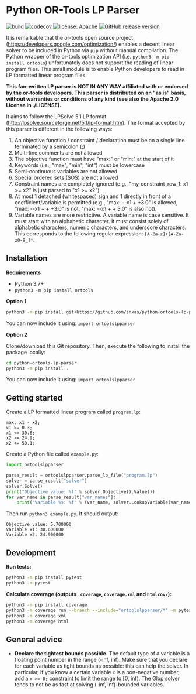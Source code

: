 # Python OR-Tools LP Parser

[![build](https://github.com/snkas/python-ortools-lp-parser/workflows/build/badge.svg)](https://github.com/snkas/python-ortools-lp-parser/actions?query=workflow%3Abuild+branch%3Amaster)
[![codecov](https://codecov.io/gh/snkas/python-ortools-lp-parser/branch/master/graph/badge.svg)](https://codecov.io/gh/snkas/python-ortools-lp-parser) 
[![license: Apache](https://img.shields.io/badge/license-Apache%202.0-blue)](https://github.com/snkas/python-ortools-lp-parser/blob/master/LICENSE)
[![GitHub release version](https://img.shields.io/github/v/release/snkas/python-ortools-lp-parser)](https://github.com/snkas/python-ortools-lp-parser/releases)

It is remarkable that the or-tools open source project (https://developers.google.com/optimization/) 
enables a decent linear solver to be included in Python via `pip` without manual compilation. 
The Python wrapper of the or-tools optimization API (i.e. `python3 -m pip install ortools`) unfortunately 
does not support the reading of linear program files. This small module is to enable Python 
developers to read in LP formatted linear program files.

**This fan-written LP parser is NOT IN ANY WAY affiliated with or endorsed by the or-tools developers.
This parser is distributed on an "as is" basis, without warranties or conditions of any kind
(see also the Apache 2.0 License in ./LICENSE).**

It aims to follow the LPSolve 5.1 LP format (http://lpsolve.sourceforge.net/5.1/lp-format.htm).
The format accepted by this parser is different in the following ways:

1. An objective function / constraint / declaration must be on a single line terminated by a semicolon (;)
2. Multi-line comments are not allowed
3. The objective function must have "max:" or "min:" at the start of it
4. Keywords (i.e., "max", "min", "int") must be lowercase
5. Semi-continuous variables are not allowed
6. Special ordered sets (SOS) are not allowed
7. Constraint names are completely ignored (e.g., "my_constraint_row_1: x1 >= x2" is just parsed to "x1 >= x2")
8. At most 1 detached (whitespaced) sign and 1 directly in front of a coefficient/variable is permitted (e.g., "max: --x1 + +3.0" is allowed, "max: --x1 + + +3.0" is not, "max: --x1 + + 3.0" is also not).
9. Variable names are more restrictive. A variable name is case sensitive. It must start with an alphabetic character. It must consist solely of alphabetic characters, numeric characters, and underscore characters. This corresponds to the following regular expression: `[A-Za-z]+[A-Za-z0-9_]*`.

## Installation

**Requirements**
* Python 3.7+
* `python3 -m pip install ortools`

**Option 1**

```bash
python3 -m pip install git+https://github.com/snkas/python-ortools-lp-parser@v1.5.1
```

You can now include it using: `import ortoolslpparser`

**Option 2**

Clone/download this Git repository. Then, execute the following to install the package locally:

```bash
cd python-ortools-lp-parser
python3 -m pip install .
```

You can now include it using: `import ortoolslpparser`

## Getting started

Create a LP formatted linear program called `program.lp`:

```
max: x1 - x2;
x1 >= 0.3;
x1 <= 30.6;
x2 >= 24.9;
x2 <= 50.1;
```

Create a Python file called `example.py`:

```python
import ortoolslpparser

parse_result = ortoolslpparser.parse_lp_file("program.lp")
solver = parse_result["solver"]
solver.Solve()
print("Objective value: %f" % solver.Objective().Value())
for var_name in parse_result["var_names"]:
    print("Variable %s: %f" % (var_name, solver.LookupVariable(var_name).solution_value()))
```

Then run `python3 example.py`. It should output:

```
Objective value: 5.700000
Variable x1: 30.600000
Variable x2: 24.900000
```

## Development

**Run tests:**
```bash
python3 -m pip install pytest
python3 -m pytest
```

**Calculate coverage (outputs `.coverage`, `coverage.xml` and `htmlcov/`):**
```bash
python3 -m pip install coverage
python3 -m coverage run --branch --include="ortoolslpparser/*" -m pytest
python3 -m coverage xml
python3 -m coverage html
```

## General advice

* **Declare the tightest bounds possible.** The default type of a variable is a floating point
  number in the range (-inf, inf). Make sure that you declare for each variable as tight bounds
  as possible: this can help the solver. In particular, if you know a certain variable `x` is a
  non-negative number, add a `x >= 0;` constraint to limit the range to [0, inf). The Glop solver
  tends to not be as fast at solving (-inf, inf)-bounded variables.
